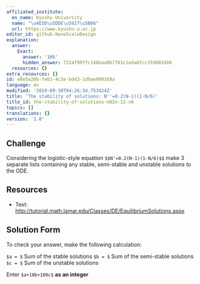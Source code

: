 ```yaml
---
affiliated_institute:
  en_name: Kyushu University
  name: "\u4E5D\u5DDE\u5927\u5B66"
  url: https://www.kyushu-u.ac.jp
editor_id: github.NanoScaleDesign
explanation:
  answer:
    Exact:
      answer: '106'
      hidden_answer: 7224f997fc148baa0b7f81c1eda6fcc3fd003db0
  resources: {}
extra_resources: {}
id: e8e5a20b-fe61-4c5e-bd43-1d9ae999169a
language: en
modified: '2019-09-30T04:26:34.753424Z'
title: 'The stability of solutions: N''=0.2(N-1)(1-N/6)'
title_id: the-stability-of-solutions-n02n-11-n6
topics: []
translations: {}
version: '1.0'
---
```


## Challenge
Considering the logistic-style equation `$$N'=0.2(N-1)(1-N/6)$$` make 3 separate lists containing any stable, semi-stable and unstable solutions to the ODE.


## Resources
- Text: http://tutorial.math.lamar.edu/Classes/DE/EquilibriumSolutions.aspx


## Solution Form
To check your answer, make the following calculation:

`$a = $` Sum of the stable solutions
`$b = $` Sum of the semi-stable solutions
`$c = $` Sum of the unstable solutions

Enter `$a+10b+100c$` **as an integer**
